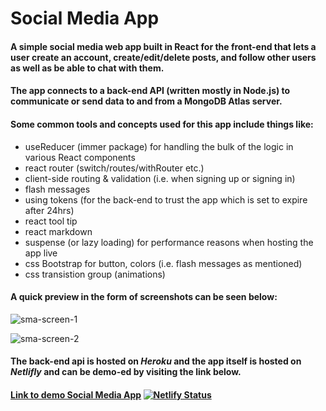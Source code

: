 # Social Media App

#### A simple social media web app built in React for the front-end that lets a user create an account, create/edit/delete posts, and follow other users as well as be able to chat with them.

#### The app connects to a back-end API (written mostly in Node.js) to communicate or send data to and from a MongoDB Atlas server.

#### Some common tools and concepts used for this app include things like:
* useReducer (immer package) for handling the bulk of the logic in various React components
* react router (switch/routes/withRouter etc.)
* client-side routing & validation (i.e. when signing up or signing in)
* flash messages
* using tokens (for the back-end to trust the app which is set to expire after 24hrs)
* react tool tip
* react markdown
* suspense (or lazy loading) for performance reasons when hosting the app live
* css Bootstrap for button, colors (i.e. flash messages as mentioned) 
* css transistion group (animations)

#### A quick preview in the form of screenshots can be seen below:


![sma-screen-1](https://user-images.githubusercontent.com/34729011/161319667-ea39d393-9c4f-40db-8a1f-e5b4c3e06652.png)


![sma-screen-2](https://user-images.githubusercontent.com/34729011/161319726-18986a31-a4ae-4ef1-bc13-a8159c823295.jpeg)


#### The back-end api is hosted on _Heroku_ and the app itself is hosted on _Netlifly_ and can be demo-ed by visiting the link below.

#### [Link to demo Social Media App](https://rad-kataifi-181b9e.netlify.app/)   [![Netlify Status](https://api.netlify.com/api/v1/badges/67cefca6-b658-4289-be5a-0c77391dca61/deploy-status)](https://app.netlify.com/sites/rad-kataifi-181b9e/deploys)


